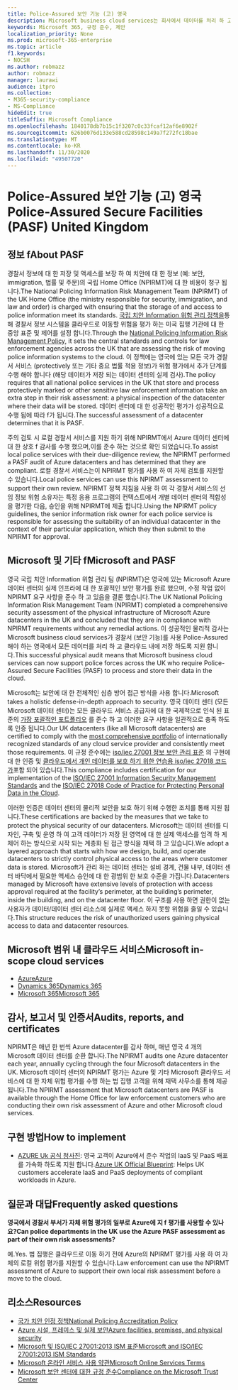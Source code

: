 ```yaml
---
title: Police-Assured 보안 기능 (고) 영국
description: Microsoft business cloud services는 회사에서 데이터를 처리 하 고 저장 하기 위해 Police-Assured 보안 기능을 필요로 하는 유 법 집행을 지원 합니다.
keywords: Microsoft 365, 규정 준수, 제안
localization_priority: None
ms.prod: microsoft-365-enterprise
ms.topic: article
f1.keywords:
- NOCSH
ms.author: robmazz
author: robmazz
manager: laurawi
audience: itpro
ms.collection:
- M365-security-compliance
- MS-Compliance
hideEdit: true
titleSuffix: Microsoft Compliance
ms.openlocfilehash: 1840178db7b15c1f3207c0c33fcaf12af6e8902f
ms.sourcegitcommit: 626b0076d133e588cd28598c149a7f272fc18bae
ms.translationtype: MT
ms.contentlocale: ko-KR
ms.lasthandoff: 11/30/2020
ms.locfileid: "49507720"
---
```

# <a name="police-assured-secure-facilities-pasf-united-kingdom"></a><span data-ttu-id="634c2-104">Police-Assured 보안 기능 (고) 영국</span><span class="sxs-lookup"><span data-stu-id="634c2-104">Police-Assured Secure Facilities (PASF) United Kingdom</span></span>

## <a name="about-pasf"></a><span data-ttu-id="634c2-105">정보 f</span><span class="sxs-lookup"><span data-stu-id="634c2-105">About PASF</span></span>

<span data-ttu-id="634c2-106">경찰서 정보에 대 한 저장 및 액세스를 보장 하 여 치안에 대 한 정보 (예: 보안, immigration, 법률 및 주문)의 국립 Home Office (NPIRMT)에 대 한 비용이 청구 됩니다.</span><span class="sxs-lookup"><span data-stu-id="634c2-106">The National Policing Information Risk Management Team (NPIRMT) of the UK Home Office (the ministry responsible for security, immigration, and law and order) is charged with ensuring that the storage of and access to police information meet its standards.</span></span> <span data-ttu-id="634c2-107">[국립 치안 Information 위험 관리 정책을](http://library.college.police.uk/docs/APP-National-Policing-Information-Risk-Management-Policy.pdf)통해 경찰서 정보 시스템을 클라우드로 이동할 위험을 평가 하는 미국 집행 기관에 대 한 중앙 표준 및 제어를 설정 합니다.</span><span class="sxs-lookup"><span data-stu-id="634c2-107">Through the [National Policing Information Risk Management Policy](http://library.college.police.uk/docs/APP-National-Policing-Information-Risk-Management-Policy.pdf), it sets the central standards and controls for law enforcement agencies across the UK that are assessing the risk of moving police information systems to the cloud.</span></span> <span data-ttu-id="634c2-108">이 정책에는 영국에 있는 모든 국가 경찰서 서비스 (protectively 또는 기타 중요 법률 적용 정보)가 위험 평가에서 추가 단계를 수행 해야 합니다 (해당 데이터가 저장 되는 데이터 센터의 실제 검사).</span><span class="sxs-lookup"><span data-stu-id="634c2-108">The policy requires that all national police services in the UK that store and process protectively marked or other sensitive law enforcement information take an extra step in their risk assessment: a physical inspection of the datacenter where their data will be stored.</span></span> <span data-ttu-id="634c2-109">데이터 센터에 대 한 성공적인 평가가 성공적으로 수행 됨에 따라 f가 됩니다.</span><span class="sxs-lookup"><span data-stu-id="634c2-109">The successful assessment of a datacenter determines that it is PASF.</span></span>

<span data-ttu-id="634c2-110">주의 검토 시 로컬 경찰서 서비스를 지원 하기 위해 NPIRMT에서 Azure 데이터 센터에 대 한 상호 f 감사를 수행 했으며,이를 준수 하는 것으로 확인 되었습니다.</span><span class="sxs-lookup"><span data-stu-id="634c2-110">To assist local police services with their due-diligence review, the NPIRMT performed a PASF audit of Azure datacenters and has determined that they are compliant.</span></span> <span data-ttu-id="634c2-111">로컬 경찰서 서비스는이 NPIRMT 평가를 사용 하 여 자체 검토를 지원할 수 있습니다.</span><span class="sxs-lookup"><span data-stu-id="634c2-111">Local police services can use this NPIRMT assessment to support their own review.</span></span> <span data-ttu-id="634c2-112">NPIRMT 정책 지침을 사용 하 여 각 경찰서 서비스의 선임 정보 위험 소유자는 특정 응용 프로그램의 컨텍스트에서 개별 데이터 센터의 적합성을 평가한 다음, 승인을 위해 NPIRMT에 제출 합니다.</span><span class="sxs-lookup"><span data-stu-id="634c2-112">Using the NPIRMT policy guidelines, the senior information risk owner for each police service is responsible for assessing the suitability of an individual datacenter in the context of their particular application, which they then submit to the NPIRMT for approval.</span></span>

## <a name="microsoft-and-pasf"></a><span data-ttu-id="634c2-113">Microsoft 및 기타 f</span><span class="sxs-lookup"><span data-stu-id="634c2-113">Microsoft and PASF</span></span>

<span data-ttu-id="634c2-114">영국 국립 치안 Information 위험 관리 팀 (NPIRMT)은 영국에 있는 Microsoft Azure 데이터 센터의 실제 인프라에 대 한 포괄적인 보안 평가를 완료 했으며, 수정 작업 없이 NPIRMT 요구 사항을 준수 하 고 있음을 결론 했습니다.</span><span class="sxs-lookup"><span data-stu-id="634c2-114">The UK National Policing Information Risk Management Team (NPIRMT) completed a comprehensive security assessment of the physical infrastructure of Microsoft Azure datacenters in the UK and concluded that they are in compliance with NPIRMT requirements without any remedial actions.</span></span> <span data-ttu-id="634c2-115">이 성공적인 물리적 감사는 Microsoft business cloud services가 경찰서 (보안 기능)를 사용 Police-Assured 해야 하는 영국에서 모든 데이터를 처리 하 고 클라우드 내에 저장 하도록 지원 합니다.</span><span class="sxs-lookup"><span data-stu-id="634c2-115">This successful physical audit means that Microsoft business cloud services can now support police forces across the UK who require Police-Assured Secure Facilities (PASF) to process and store their data in the cloud.</span></span>

<span data-ttu-id="634c2-116">Microsoft는 보안에 대 한 전체적인 심층 방어 접근 방식을 사용 합니다.</span><span class="sxs-lookup"><span data-stu-id="634c2-116">Microsoft takes a holistic defense-in-depth approach to security.</span></span> <span data-ttu-id="634c2-117">영국 데이터 센터 (모든 Microsoft 데이터 센터)는 모든 클라우드 서비스 공급자에 대 한 국제적으로 인식 된 표준의 [가장 포괄적인 포트폴리오](https://azure.microsoft.com/overview/trusted-cloud/) 를 준수 하 고 이러한 요구 사항을 일관적으로 충족 하도록 인증 됩니다.</span><span class="sxs-lookup"><span data-stu-id="634c2-117">Our UK datacenters (like all Microsoft datacenters) are certified to comply with the [most comprehensive portfolio](https://azure.microsoft.com/overview/trusted-cloud/) of internationally recognized standards of any cloud service provider and consistently meet those requirements.</span></span> <span data-ttu-id="634c2-118">이 규정 준수에는 [iso/iec 27001 정보 보안 관리 표준](offering-iso-27001.md) 의 구현에 대 한 인증 및 [클라우드에서 개인 데이터를 보호 하기 위한 연습용 iso/iec 27018 코드가](offering-iso-27018.md)포함 되어 있습니다.</span><span class="sxs-lookup"><span data-stu-id="634c2-118">This compliance includes certification for our implementation of the [ISO/IEC 27001 Information Security Management Standards](offering-iso-27001.md) and the [ISO/IEC 27018 Code of Practice for Protecting Personal Data in the Cloud](offering-iso-27018.md).</span></span>

<span data-ttu-id="634c2-119">이러한 인증은 데이터 센터의 물리적 보안을 보호 하기 위해 수행한 조치를 통해 지원 됩니다.</span><span class="sxs-lookup"><span data-stu-id="634c2-119">These certifications are backed by the measures that we take to protect the physical security of our datacenters.</span></span> <span data-ttu-id="634c2-120">Microsoft는 데이터 센터를 디자인, 구축 및 운영 하 여 고객 데이터가 저장 된 영역에 대 한 실제 액세스를 엄격 하 게 제어 하는 방식으로 시작 되는 계층화 된 접근 방식을 채택 하 고 있습니다.</span><span class="sxs-lookup"><span data-stu-id="634c2-120">We adopt a layered approach that starts with how we design, build, and operate datacenters to strictly control physical access to the areas where customer data is stored.</span></span> <span data-ttu-id="634c2-121">Microsoft가 관리 하는 데이터 센터는 설비 경계, 건물 내부, 데이터 센터 바닥에서 필요한 액세스 승인에 대 한 광범위 한 보호 수준을 가집니다.</span><span class="sxs-lookup"><span data-stu-id="634c2-121">Datacenters managed by Microsoft have extensive levels of protection with access approval required at the facility’s perimeter, at the building’s perimeter, inside the building, and on the datacenter floor.</span></span> <span data-ttu-id="634c2-122">이 구조를 사용 하면 권한이 없는 사용자가 데이터/데이터 센터 리소스에 실제로 액세스 하지 못할 위험을 줄일 수 있습니다.</span><span class="sxs-lookup"><span data-stu-id="634c2-122">This structure reduces the risk of unauthorized users gaining physical access to data and datacenter resources.</span></span>

## <a name="microsoft-in-scope-cloud-services"></a><span data-ttu-id="634c2-123">Microsoft 범위 내 클라우드 서비스</span><span class="sxs-lookup"><span data-stu-id="634c2-123">Microsoft in-scope cloud services</span></span>

- [<span data-ttu-id="634c2-124">Azure</span><span class="sxs-lookup"><span data-stu-id="634c2-124">Azure</span></span>](https://gallery.technet.microsoft.com/Overview-of-Azure-c1be3942)
- [<span data-ttu-id="634c2-125">Dynamics 365</span><span class="sxs-lookup"><span data-stu-id="634c2-125">Dynamics 365</span></span>](https://download.microsoft.com/download/E/1/9/E1977163-7A86-4812-AC18-C03ADC958AAF/Microsoft_Dynamics_365_Cloud_Service_Compliance_Datasheet.pdf)
- [<span data-ttu-id="634c2-126">Microsoft 365</span><span class="sxs-lookup"><span data-stu-id="634c2-126">Microsoft 365</span></span>](https://servicetrust.microsoft.com/ViewPage/TrustDocuments?command=Download&downloadType=Document&downloadId=9f756cce-b15d-45a9-94d7-6a583dee4401&docTab=6d000410-c9e9-11e7-9a91-892aae8839ad_Compliance_Guides)

## <a name="audits-reports-and-certificates"></a><span data-ttu-id="634c2-127">감사, 보고서 및 인증서</span><span class="sxs-lookup"><span data-stu-id="634c2-127">Audits, reports, and certificates</span></span>

<span data-ttu-id="634c2-128">NPIRMT은 매년 한 번씩 Azure datacenter를 감사 하며, 매년 영국 4 개의 Microsoft 데이터 센터를 순환 합니다.</span><span class="sxs-lookup"><span data-stu-id="634c2-128">The NPIRMT audits one Azure datacenter each year, annually cycling through the four Microsoft datacenters in the UK.</span></span> <span data-ttu-id="634c2-129">Microsoft 데이터 센터의 NPIRMT 평가는 Azure 및 기타 Microsoft 클라우드 서비스에 대 한 자체 위험 평가를 수행 하는 법 집행 고객을 위해 재택 사무소를 통해 제공 됩니다.</span><span class="sxs-lookup"><span data-stu-id="634c2-129">The NPIRMT assessment that Microsoft datacenters are PASF is available through the Home Office for law enforcement customers who are conducting their own risk assessment of Azure and other Microsoft cloud services.</span></span>

## <a name="how-to-implement"></a><span data-ttu-id="634c2-130">구현 방법</span><span class="sxs-lookup"><span data-stu-id="634c2-130">How to implement</span></span>

- <span data-ttu-id="634c2-131">[AZURE Uk 공식 청사진](https://servicetrust.microsoft.com/ViewPage/UKBlueprints): 영국 고객이 Azure에서 준수 작업의 IaaS 및 PaaS 배포를 가속화 하도록 지원 합니다.</span><span class="sxs-lookup"><span data-stu-id="634c2-131">[Azure UK Official Blueprint](https://servicetrust.microsoft.com/ViewPage/UKBlueprints): Helps UK customers accelerate IaaS and PaaS deployments of compliant workloads in Azure.</span></span>

## <a name="frequently-asked-questions"></a><span data-ttu-id="634c2-132">질문과 대답</span><span class="sxs-lookup"><span data-stu-id="634c2-132">Frequently asked questions</span></span>

<span data-ttu-id="634c2-133">**영국에서 경찰서 부서가 자체 위험 평가의 일부로 Azure에 지 f 평가를 사용할 수 있나요?**</span><span class="sxs-lookup"><span data-stu-id="634c2-133">**Can police departments in the UK use the Azure PASF assessment as part of their own risk assessments?**</span></span>

<span data-ttu-id="634c2-134">예.</span><span class="sxs-lookup"><span data-stu-id="634c2-134">Yes.</span></span> <span data-ttu-id="634c2-135">법 집행은 클라우드로 이동 하기 전에 Azure의 NPIRMT 평가를 사용 하 여 자체의 로컬 위험 평가를 지원할 수 있습니다.</span><span class="sxs-lookup"><span data-stu-id="634c2-135">Law enforcement can use the NPIRMT assessment of Azure to support their own local risk assessment before a move to the cloud.</span></span>

## <a name="resources"></a><span data-ttu-id="634c2-136">리소스</span><span class="sxs-lookup"><span data-stu-id="634c2-136">Resources</span></span>

- [<span data-ttu-id="634c2-137">국가 치안 인정 정책</span><span class="sxs-lookup"><span data-stu-id="634c2-137">National Policing Accreditation Policy</span></span>](http://library.college.police.uk/docs/APP-National-Policing-Accreditation-Policy-2013.pdf)
- [<span data-ttu-id="634c2-138">Azure 시설, 프레미스 및 실제 보안</span><span class="sxs-lookup"><span data-stu-id="634c2-138">Azure facilities, premises, and physical security</span></span>](https://azure.microsoft.com/blog/azure-layered-approach-to-physical-security/)
- [<span data-ttu-id="634c2-139">Microsoft 및 ISO/IEC 27001:2013 ISM 표준</span><span class="sxs-lookup"><span data-stu-id="634c2-139">Microsoft and ISO/IEC 27001:2013 ISM Standards</span></span>](offering-iso-27001.md)
- [<span data-ttu-id="634c2-140">Microsoft 온라인 서비스 사용 약관</span><span class="sxs-lookup"><span data-stu-id="634c2-140">Microsoft Online Services Terms</span></span>](https://www.microsoftvolumelicensing.com/DocumentSearch.aspx?Mode=3&DocumentTypeId=31)
- [<span data-ttu-id="634c2-141">Microsoft 보안 센터에 대한 규정 준수</span><span class="sxs-lookup"><span data-stu-id="634c2-141">Compliance on the Microsoft Trust Center</span></span>](https://www.microsoft.com/trust-center/compliance/compliance-overview)
